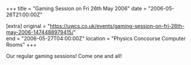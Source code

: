 +++
title = "Gaming Session on Fri 26th May 2006"
date = "2006-05-26T21:00:00Z"

[extra]
original = "https://uwcs.co.uk/events/gaming-session-on-fri-26th-may-2006-1474488979415/"    
end = "2006-05-27T04:00:00Z"
location = "Physics Concourse Computer Rooms"
+++

Our regular gaming sessions\! Come one and all\!


